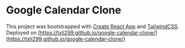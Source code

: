 # Google Calendar Clone

This project was bootstrapped with [Create React App](https://github.com/facebook/create-react-app) and [TailwindCSS](https://tailwindcss.com/).
Deployed on [https://txli299.github.io/google-calendar-clone/](https://txli299.github.io/google-calendar-clone/)
